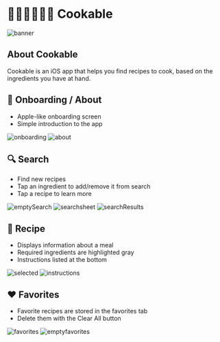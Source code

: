 # 👨🏼‍🍳👩🏼‍🍳 Cookable

![banner](https://user-images.githubusercontent.com/45678211/119196789-bf092980-ba54-11eb-8bf5-d6cb21f70bb0.png)

## About Cookable

Cookable is an iOS app that helps you find recipes to cook, based on the ingredients you have at hand.

## 👏 Onboarding /  About

* Apple-like onboarding screen
* Simple introduction to the app

![onboarding](https://user-images.githubusercontent.com/45678211/119198024-b0bc0d00-ba56-11eb-84ae-d73ee8544e4e.png)
![about](https://user-images.githubusercontent.com/45678211/119198019-aef24980-ba56-11eb-8643-e55111f3bef6.png)

## 🔍 Search

* Find new recipes
* Tap an ingredient to add/remove it from search
* Tap a recipe to learn more

![emptySearch](https://user-images.githubusercontent.com/45678211/113738848-41b86e00-96cd-11eb-918c-23aa1f6ec5c5.png)
![searchsheet](https://user-images.githubusercontent.com/45678211/113738850-42510480-96cd-11eb-9898-f5e2078a7813.png)
![searchResults](https://user-images.githubusercontent.com/45678211/113738856-42e99b00-96cd-11eb-886d-001b8d3d3a3f.png)

## 🥘 Recipe

* Displays information about a meal
* Required ingredients are highlighted gray
* Instructions listed at the bottom


![selected](https://user-images.githubusercontent.com/45678211/113738854-42510480-96cd-11eb-88fc-99d337c578c3.png)
![instructions](https://user-images.githubusercontent.com/45678211/113738857-42e99b00-96cd-11eb-88d9-1e8776fd195a.png)

## ♥️ Favorites

* Favorite recipes are stored in the favorites tab
* Delete them with the Clear All button

![favorites](https://user-images.githubusercontent.com/45678211/113738860-43823180-96cd-11eb-9677-ee3f250d21b6.png)
![emptyfavorites](https://user-images.githubusercontent.com/45678211/113738849-42510480-96cd-11eb-9e10-49969212fdf9.png)



